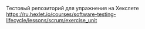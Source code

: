 Тестовый репозиторий для упражнения на Хекслете
https://ru.hexlet.io/courses/software-testing-lifecycle/lessons/scrum/exercise_unit
